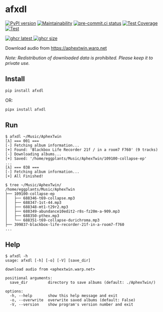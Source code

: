 # afxdl

[![PyPI version](
  <https://badge.fury.io/py/afxdl.svg>
  )](
  <https://badge.fury.io/py/afxdl>
) [![Maintainability](
  <https://api.codeclimate.com/v1/badges/61cf398cfd4818652b13/maintainability>
  )](
  <https://codeclimate.com/github/eggplants/afxdl/maintainability>
) [![pre-commit.ci status](
  <https://results.pre-commit.ci/badge/github/eggplants/afxdl/master.svg>
  )](
  <https://results.pre-commit.ci/latest/github/eggplants/afxdl/master>
) [![Test Coverage](
  <https://api.codeclimate.com/v1/badges/61cf398cfd4818652b13/test_coverage>
  )](
  <https://codeclimate.com/github/eggplants/afxdl/test_coverage>
) [![Test](
  <https://github.com/eggplants/afxdl/actions/workflows/test.yml/badge.svg>
  )](
  <https://github.com/eggplants/afxdl/actions/workflows/test.yml>
)

[![ghcr latest](
  <https://ghcr-badge.egpl.dev/eggplants/afxdl/latest_tag?trim=major&label=latest>
 ) ![ghcr size](
  <https://ghcr-badge.egpl.dev/eggplants/afxdl/size>
)](
  <https://github.com/eggplants/afxdl/pkgs/container/afxdl>
)

Download audio from <https://aphextwin.warp.net>

_Note: Redistribution of downloaded data is prohibited. Please keep it to private use._

## Install

```bash
pip install afxdl
```

OR:

```bash
pipx install afxdl
```

## Run

```shellsession
$ afxdl ~/Music/AphexTwin
[λ] === 001 ===
[-] Fetching album information...
[+] Found: 'Blackbox Life Recorder 21f / in a room7 F760' (9 tracks)
[-] Downloading albums...
[+] Saved: '/home/eggplants/Music/AphexTwin/109100-collapse-ep'
...
[λ] === 038 ===
[-] Fetching album information...
[+] All Finished!

$ tree ~/Music/AphexTwin/
/home/eggplants/Music/AphexTwin
├── 109100-collapse-ep
│   ├── 688346-t69-collapse.mp3
│   ├── 688347-1st-44.mp3
│   ├── 688348-mt1-t29r2.mp3
│   ├── 688349-abundance10edit2-r8s-fz20m-a-909.mp3
│   ├── 688350-pthex.mp3
│   └── 688351-t69-collapse-durichroma.mp3
├── 399837-blackbox-life-recorder-21f-in-a-room7-f760
...
```

## Help

```shellsession
$ afxdl -h
usage: afxdl [-h] [-o] [-V] [save_dir]

download audio from <aphextwin.warp.net>

positional arguments:
  save_dir         directory to save albums (default: ./AphexTwin/)

options:
  -h, --help       show this help message and exit
  -o, --overwrite  overwrite saved albums (default: False)
  -V, --version    show program's version number and exit
```
